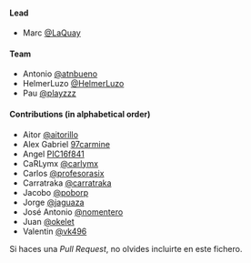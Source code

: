 #### Lead
- Marc [@LaQuay](https://github.com/LaQuay)

#### Team
- Antonio [@atnbueno](https://github.com/atnbueno)
- HelmerLuzo [@HelmerLuzo](https://github.com/HelmerLuzo)
- Pau [@playzzz](https://github.com/playzzz)

#### Contributions (in alphabetical order)
- Aitor [@aitorillo](https://github.com/aitorillo)
- Alex Gabriel [97carmine](https://github.com/97carmine)
- Angel [PIC16f841](https://github.com/PIC16f841)
- CaRLymx [@carlymx](https://github.com/carlymx)
- Carlos [@profesorasix](https://github.com/profesorasix)
- Carratraka [@carratraka](https://github.com/carratraka)
- Jacobo [@poborp](https://github.com/poborp)
- Jorge [@jaguaza](https://github.com/jaguaza)
- José Antonio [@nomentero](https://github.com/nomenteros)
- Juan [@okelet](https://github.com/okelet)
- Valentin [@vk496](https://github.com/vk496)

Si haces una *Pull Request*, no olvides incluirte en este fichero. 

